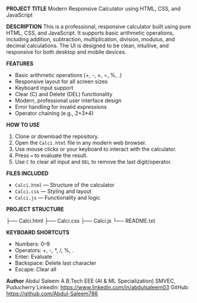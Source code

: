 **PROJECT TITLE**
Modern Responsive Calculator using HTML, CSS, and JavaScript

**DESCRIPTION**
This is a professional, responsive calculator built using pure HTML, CSS, and JavaScript. It supports basic arithmetic operations, including addition, subtraction, multiplication, division, modulus, and decimal calculations. The UI is designed to be clean, intuitive, and responsive for both desktop and mobile devices.

**FEATURES**

* Basic arithmetic operations (+, -, ×, ÷, %, .)
* Responsive layout for all screen sizes
* Keyboard input support
* Clear (C) and Delete (DEL) functionality
* Modern, professional user interface design
* Error handling for invalid expressions
* Operator chaining (e.g., 2+3\*4)

**HOW TO USE**

1. Clone or download the repository.
2. Open the `Calci.html` file in any modern web browser.
3. Use mouse clicks or your keyboard to interact with the calculator.
4. Press `=` to evaluate the result.
5. Use `C` to clear all input and `DEL` to remove the last digit/operator.

**FILES INCLUDED**

* `Calci.html` — Structure of the calculator
* `Calci.css` — Styling and layout
* `Calci.js` — Functionality and logic

**PROJECT STRUCTURE**

├── Calci.html
├── Calci.css
├── Calci.js
└── README.txt

**KEYBOARD SHORTCUTS**

* Numbers: 0–9
* Operators: +, -, \*, /, %, .
* Enter: Evaluate
* Backspace: Delete last character
* Escape: Clear all

**Author**
Abdul Saleem A
B.Tech EEE (AI & ML Specialization)
SMVEC, Puducherry
LinkedIn: https://www.linkedin.com/in/abdulsaleem03
GitHub: https://github.com/Abdul-Saleem786
